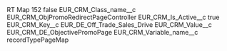 <?xml version="1.0" encoding="UTF-8"?>
<CustomMetadata xmlns="http://soap.sforce.com/2006/04/metadata" xmlns:xsi="http://www.w3.org/2001/XMLSchema-instance" xmlns:xsd="http://www.w3.org/2001/XMLSchema">
    <label>RT Map 152</label>
    <protected>false</protected>
    <values>
        <field>EUR_CRM_Class_name__c</field>
        <value xsi:type="xsd:string">EUR_CRM_ObjPromoRedirectPageController</value>
    </values>
    <values>
        <field>EUR_CRM_Is_Active__c</field>
        <value xsi:type="xsd:boolean">true</value>
    </values>
    <values>
        <field>EUR_CRM_Key__c</field>
        <value xsi:type="xsd:string">EUR_DE_Off_Trade_Sales_Drive</value>
    </values>
    <values>
        <field>EUR_CRM_Value__c</field>
        <value xsi:type="xsd:string">EUR_CRM_DE_ObjectivePromoPage</value>
    </values>
    <values>
        <field>EUR_CRM_Variable_name__c</field>
        <value xsi:type="xsd:string">recordTypePageMap</value>
    </values>
</CustomMetadata>
